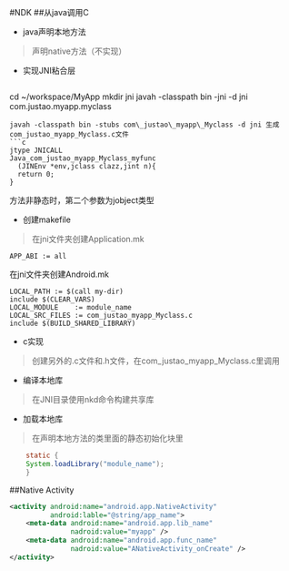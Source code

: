 #NDK
##从java调用C
- java声明本地方法
>声明native方法（不实现）

- 实现JNI粘合层

>```shell
cd ~/workspace/MyApp
mkdir jni
javah -classpath bin -jni -d jni com.justao.myapp.myclass
```
javah -classpath bin -stubs com\_justao\_myapp\_Myclass -d jni 生成com_justao_myapp_Myclass.c文件
```c
jtype JNICALL
Java_com_justao_myapp_Myclass_myfunc
  (JINEnv *env,jclass clazz,jint n){
  return 0;
}
```  
方法非静态时，第二个参数为jobject类型

- 创建makefile

>在jni文件夹创建Application.mk
```make
APP_ABI := all
```  
在jni文件夹创建Android.mk
```make
LOCAL_PATH := $(call my-dir)
include $(CLEAR_VARS)
LOCAL_MODULE    := module_name
LOCAL_SRC_FILES := com_justao_myapp_Myclass.c
include $(BUILD_SHARED_LIBRARY)
```

- c实现

>创建另外的.c文件和.h文件，在com_justao_myapp_Myclass.c里调用

- 编译本地库

>在JNI目录使用nkd命令构建共享库

- 加载本地库

>在声明本地方法的类里面的静态初始化块里
```java
    static {
    System.loadLibrary("module_name");
    }
``` 


##Native Activity
```xml
<activity android:name="android.app.NativeActivity"
          android:lable="@string/app_name">
    <meta-data android:name="android.app.lib_name"
               nadroid:value="myapp" />
    <meta-data android:name="android.app.func_name"
               nadroid:value="ANativeActivity_onCreate" />
</activity>
```